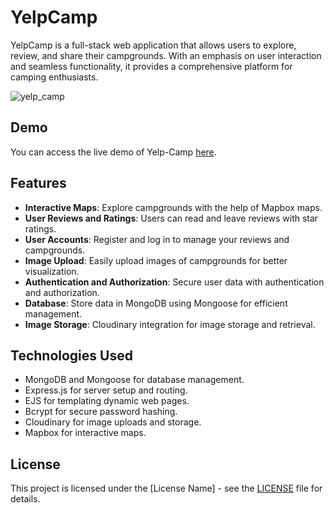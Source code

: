 # YelpCamp

YelpCamp is a full-stack web application that allows users to explore, review, and share their campgrounds. With an emphasis on user interaction and seamless functionality, it provides a comprehensive platform for camping enthusiasts.

![yelp_camp](https://github.com/somayehva/yelp-camp/blob/main/yelp-camp.png)

## Demo

You can access the live demo of Yelp-Camp [here](link-to-your-live-demo).


## Features

- **Interactive Maps**: Explore campgrounds with the help of Mapbox maps.
- **User Reviews and Ratings**: Users can read and leave reviews with star ratings.
- **User Accounts**: Register and log in to manage your reviews and campgrounds.
- **Image Upload**: Easily upload images of campgrounds for better visualization.
- **Authentication and Authorization**: Secure user data with authentication and authorization.
- **Database**: Store data in MongoDB using Mongoose for efficient management.
- **Image Storage**: Cloudinary integration for image storage and retrieval.

## Technologies Used

- MongoDB and Mongoose for database management.
- Express.js for server setup and routing.
- EJS for templating dynamic web pages.
- Bcrypt for secure password hashing.
- Cloudinary for image uploads and storage.
- Mapbox for interactive maps.


## License

This project is licensed under the [License Name] - see the [LICENSE](LICENSE) file for details.


